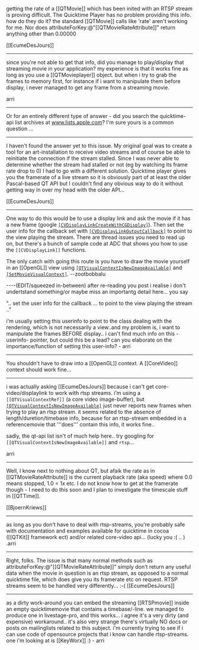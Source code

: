 

getting the rate of a [[QTMovie]] which has been inited with an RTSP stream is proving difficult.  The Quicktime Player has no problem providing this info.  how do they do it?  the standard [[QTMovie]] calls like 'rate' aren't working for me.  Nor does attributeForKey:@"[[QTMovieRateAttribute]]" return anything other than 0.00000

[[EcumeDesJours]]

----

since you're not able to get that info, did you manage to play/display that streaming movie in your application?
my experience is that it works fine as long as you use a [[QTMovieplayer]] object. but when i try to grab the frames to memory first, for instance if i want to manipulate them before display, i never managed to get any frame from a streaming movie.

arri

----

Or for an entirely different type of answer - did you search the quicktime-api list archives at www.lists.apple.com? I'm sure yours is a common question ...

----

I haven't found the answer yet to this issue.  My original goal was to create a tool for an art-installation to receive video streams and of course be able to reinitiate the connection if the stream stalled.  Since I was never able to determine whether the stream had stalled or not (eg by watching its frame rate drop to 0) I had to go with a different solution.  Quicktime player gives you the framerate of a live stream so it is obviously part of at least the older Pascal-based QT API but I couldn't find any obvious way to do it without getting way in over my head with the older API...

[[EcumeDesJours]]

----

One way to do this would be to use a display link and ask the movie if it has a new frame (google <code>[[CVDisplayLinkCreateWithCGDisplay]]()</code>). Then set the user info for the callback set with <code>[[CVDisplayLinkOutputCallback]]()</code> to point to the view playing the stream. There are thread issues you need to read up on, but there's a bunch of sample code at ADC that shows you how to use the <code>[[CVDisplayLink]]</code> functions. 

The only catch with going this route is you have to draw the movie yourself in an [[OpenGL]] view using <code>[[QTVisualContextIsNewImageAvailable]]()</code> and <code>[[SetMovieVisualContext]]()</code>. --zootbobbalu

----(EDIT/squeezed in-between)
after re-reading you post i realise i don't undertstand something/or maybe miss an importantg detail here... you say 

".. set the user info for the callback ... to point to the view playing the stream .." 

i'm usually setting this userinfo to point to the class dealing with the rendering, which is not necessarily a view..and my problem is, i want to manipulate the frames BEFORE display.. i can't find much info on this -userinfo- pointer, but could this be a lead? can you elaborate on the importance/function of setting this user-info? - arri

----

You shouldn't have to draw into a [[OpenGL]] context. A [[CoreVideo]] context should work fine...

----
i was actually asking [[EcumeDesJours]] because i can't get core-video/displaylink to work with rtsp streams.
i'm using a <code>[[QTVisualContextRef]]</code> (a core video image-buffer), but <code>[[QTVisualContextIsNewImageAvailable]]()</code> just never reports new frames when trying to play an rtsp stream. 
it seems related to the absence of length/duretion/timebase info, because for an rtsp-stream embedded in a referencemovie that '''does''' contain this info, it works fine..

sadly, the qt-api list isn't of much help here.. try googling for <code>[[QTVisualContextIsNewImageAvailable]]</code> and <code>rtsp</code>...

arri

----

Well, I know next to nothing about QT, but afaik the rate as in [[QTMovieRateAttribute]] is the current playback rate (aka speed)
where 0.0 means stopped, 1.0 = 1x etc. I do not know how to get at the framerate though - I need to do this soon and I plan
to investigate the timescale stuff in [[QTTime]].

[[BjoernKriews]]

----
as long as you don't have to deal with rtsp-streams, you're probably safe with documentation and examples available for quicktime in cocoa ([[QTKit]] framework ect) and/or related core-video api... (lucky you :( .. ) .arri

----

Right, folks.  The issue is that many normal methods such as attributeForKey:@"[[QTMovieRateAttribute]]" simply don't return any useful data when the movie in question is an rtsp stream, as opposed to a normal quicktime file, which does give you its framerate etc on request.  RTSP streams seem to be handled very differently... :-(  [[EcumeDesJours]]

----
as a dirty work-around you can embed the streaming [[RTSPmovie]] inside an empty quicktimemovie that contains a timebase/-line.
we managed to produce one in livestage-pro, and this works... i agree it's a very dirty (and expensive) workaround.. it's also very strange there's virtually NO docs or posts on mailinglists related to this subject. i'm currently trying to see if i can use code of opensource projects that i know can handle rtsp-streams. one i'm looking at is [[KeyWorx]] :) - arri